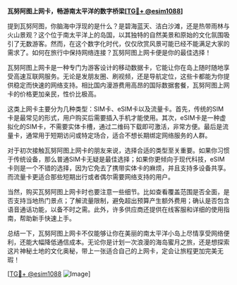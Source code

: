 **瓦努阿图上网卡，畅游南太平洋的数字桥梁[[TG💪+ @esim1088](https://t.me/s/esim1088)]**

提到瓦努阿图，你脑海中浮现的是什么？是碧海蓝天、洁白沙滩，还是热带雨林与火山景观？这个位于南太平洋上的岛国，以其独特的自然美景和原始的文化氛围吸引了无数游客。然而，在这个数字化时代，仅仅欣赏风景可能已经不能满足大家的需求了。如何在旅行中保持网络连接？瓦努阿图上网卡便是你的最佳选择！

瓦努阿图上网卡是一种专门为游客设计的移动数据卡，它能让你在岛上随时随地享受高速互联网服务。无论是发朋友圈、刷视频，还是导航定位，这些卡都能为你提供稳定而快速的网络支持。相比国内漫游费用高昂的国际数据套餐，瓦努阿图上网卡的价格更加亲民，性价比极高。

这类上网卡主要分为几种类型：SIM卡、eSIM卡以及流量卡。首先，传统的SIM卡是最常见的形式，用户购买后需要插入手机才能使用。其次，eSIM卡是一种虚拟化的SIM卡，不需要实体卡槽，通过二维码下载即可激活，非常方便。最后是流量卡，通常用于短期访问或特定场合，适合不想长期绑定网络服务的人群。

对于初次接触瓦努阿图上网卡的朋友来说，选择合适的类型至关重要。如果你习惯于传统设备，那么普通SIM卡无疑是最佳选择；如果你更倾向于现代科技，eSIM卡则是一个不错的选择，因为它免去了携带实体卡的麻烦，并且支持多设备共享。而流量卡更适合那些短期出行或者偶尔需要网络支持的用户。

当然，购买瓦努阿图上网卡时也要注意一些细节。比如查看覆盖范围是否全面，是否支持当地热门景点；了解流量限制，避免超出预算产生额外费用；确认是否包含语音通话功能，以备不时之需。此外，许多供应商还提供在线客服和详细的使用指南，帮助新手快速上手。

总结一下，瓦努阿图上网卡不仅能够让你在美丽的南太平洋小岛上尽情享受网络便利，还能大幅降低通信成本。无论你是计划一次浪漫的海岛蜜月之旅，还是想探索这片神秘土地的文化奥秘，带上一张适合自己的上网卡，定会让旅程更加完美无瑕！

[[TG💪+ @esim1088](https://t.me/s/esim1088) ![Image](https://i.postimg.cc/4NQfJmqS/Snipaste-2025-05-13-00-14-12.png)]